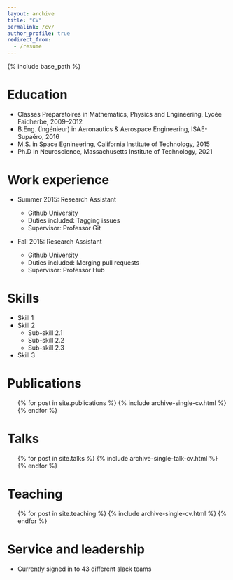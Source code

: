 ```yaml
---
layout: archive
title: "CV"
permalink: /cv/
author_profile: true
redirect_from:
  - /resume
---
```


{% include base_path %}

Education
======
* Classes Préparatoires in Mathematics, Physics and Engineering, Lycée Faidherbe, 2009–2012
* B.Eng. (Ingénieur) in Aeronautics & Aerospace Engineering, ISAE-Supaéro, 2016
* M.S. in Space Egnineering, California Institute of Technology, 2015
* Ph.D in Neuroscience, Massachusetts Institute of Technology, 2021

Work experience
======
* Summer 2015: Research Assistant
  * Github University
  * Duties included: Tagging issues
  * Supervisor: Professor Git

* Fall 2015: Research Assistant
  * Github University
  * Duties included: Merging pull requests
  * Supervisor: Professor Hub
  
Skills
======
* Skill 1
* Skill 2
  * Sub-skill 2.1
  * Sub-skill 2.2
  * Sub-skill 2.3
* Skill 3

Publications
======
  <ul>{% for post in site.publications %}
    {% include archive-single-cv.html %}
  {% endfor %}</ul>
  
Talks
======
  <ul>{% for post in site.talks %}
    {% include archive-single-talk-cv.html %}
  {% endfor %}</ul>
  
Teaching
======
  <ul>{% for post in site.teaching %}
    {% include archive-single-cv.html %}
  {% endfor %}</ul>
  
Service and leadership
======
* Currently signed in to 43 different slack teams
